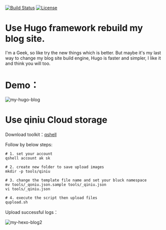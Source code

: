 [![Build Status](https://api.travis-ci.com/elkan1788/elkan1788.github.io.svg?branch=hugo)](https://travis-ci.com/elkan1788/elkan1788.github.io)
[![License](https://img.shields.io/badge/license-Apache%202-4EB1BA.svg)](https://www.apache.org/licenses/LICENSE-2.0.html)


# Use Hugo framework rebuild my blog site.

I'm a Geek, so like try the new things which is better. But maybe it's my last way to change my blog site build engine, Hugo is faster and simpler, I like it and think you will too.


# Demo：

![my-hugo-blog](http://myblog.lisenhui.cn/my-hugo-blog.png-alias)


# Use qiniu Cloud storage

Download toolkit：[qshell](https://developer.qiniu.com/sdk#official-tool)

Follow by below steps:
```
# 1. set your account
qshell account ak sk

# 2. create new folder to save upload images
mkdir -p tools/qiniu

# 3. change the template file name and set your bluck namespace
mv tools/_qoniu.json.sample tools/_qiniu.json
vi tools/_qiniu.json 

# 4. execute the script then upload files
qupload.sh

```

Upload successful logs：

![my-hexo-blog2](http://myblog.lisenhui.cn/my-hexo-blog2.png-alias)
